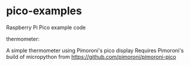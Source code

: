 # pico-examples
Raspberry Pi Pico example code

thermometer:

A simple thermometer using Pimoroni's pico display
Requires Pimoroni's build of micropython from https://github.com/pimoroni/pimoroni-pico
